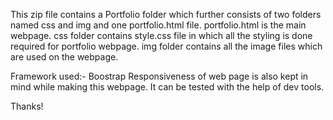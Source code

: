This zip file contains a Portfolio folder which further consists of two folders named css and img and one portfolio.html file.
portfolio.html is the main webpage.
css folder contains style.css file in which all the styling is done required for portfolio webpage.
img folder contains all the image files which are used on the webpage.

Framework used:- Boostrap
Responsiveness of web page is also kept in mind while making this webpage. It can be tested with the help of dev tools.

Thanks!
